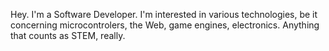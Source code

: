 Hey. I'm a Software Developer. I'm interested in various technologies, be it concerning microcontrolers, the Web, game engines, electronics. Anything that counts as STEM, really.
